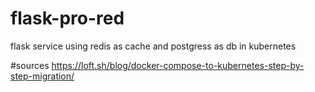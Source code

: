 # flask-pro-red
flask service using redis as cache and postgress as db in kubernetes

#sources
https://loft.sh/blog/docker-compose-to-kubernetes-step-by-step-migration/

